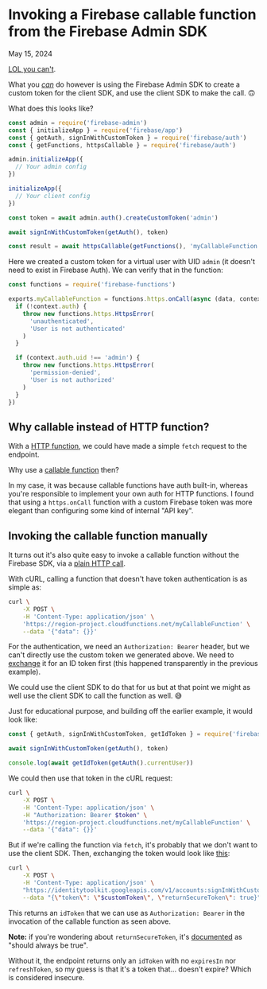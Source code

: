 # Invoking a Firebase callable function from the Firebase Admin SDK
May 15, 2024

[LOL you can't](https://stackoverflow.com/a/65061421/4324668).

What you [_can_](https://stackoverflow.com/a/65062301/4324668) do
however is using the Firebase Admin SDK to create a custom token for the
client SDK, and use the client SDK to make the call. 🙃

What does this looks like?

```js
const admin = require('firebase-admin')
const { initializeApp } = require('firebase/app')
const { getAuth, signInWithCustomToken } = require('firebase/auth')
const { getFunctions, httpsCallable } = require('firebase/auth')

admin.initializeApp({
  // Your admin config
})

initializeApp({
  // Your client config
})

const token = await admin.auth().createCustomToken('admin')

await signInWithCustomToken(getAuth(), token)

const result = await httpsCallable(getFunctions(), 'myCallableFunction').call({})
```

Here we created a custom token for a virtual user with UID `admin` (it
doesn't need to exist in Firebase Auth). We can verify that in the
function:

```js
const functions = require('firebase-functions')

exports.myCallableFunction = functions.https.onCall(async (data, context) => {
  if (!context.auth) {
    throw new functions.https.HttpsError(
      'unauthenticated',
      'User is not authenticated'
    )
  }

  if (context.auth.uid !== 'admin') {
    throw new functions.https.HttpsError(
      'permission-denied',
      'User is not authorized'
    )
  }
})
```

## Why callable instead of HTTP function?

With a [HTTP function](https://firebase.google.com/docs/functions/http-events),
we could have made a simple `fetch` request to the endpoint.

Why use a [callable function](https://firebase.google.com/docs/functions/callable)
then?

In my case, it was because callable functions have auth built-in,
whereas you're responsible to implement your own auth for HTTP
functions. I found that using a `https.onCall` function with a custom
Firebase token was more elegant than configuring some kind of internal
"API key".

## Invoking the callable function manually

It turns out it's also quite easy to invoke a callable function without
the Firebase SDK, via a [plain HTTP call](https://firebase.google.com/docs/functions/callable-reference).

With cURL, calling a function that doesn't have token authentication is
as simple as:

```sh
curl \
    -X POST \
    -H 'Content-Type: application/json' \
    'https://region-project.cloudfunctions.net/myCallableFunction' \
    --data '{"data": {}}'
```

For the authentication, we need an `Authorization: Bearer` header, but
we can't directly use the custom token we generated above. We need to
[exchange](https://stackoverflow.com/a/51346783/4324668) it for an ID
token first (this happened transparently in the previous example).

We could use the client SDK to do that for us but at that point we might
as well use the client SDK to call the function as well. 😅

Just for educational purpose, and building off the earlier example, it
would look like:

```js
const { getAuth, signInWithCustomToken, getIdToken } = require('firebase/auth')

await signInWithCustomToken(getAuth(), token)

console.log(await getIdToken(getAuth().currentUser))
```

We could then use that token in the cURL request:

```sh
curl \
    -X POST \
    -H 'Content-Type: application/json' \
    -H "Authorization: Bearer $token" \
    'https://region-project.cloudfunctions.net/myCallableFunction' \
    --data '{"data": {}}'
```

But if we're calling the function via `fetch`, it's probably that we
don't want to use the client SDK. Then, exchanging the token would
look like [this](https://cloud.google.com/identity-platform/docs/use-rest-api#section-verify-custom-token):

```sh
curl \
    -X POST \
    -H 'Content-Type: application/json' \
    "https://identitytoolkit.googleapis.com/v1/accounts:signInWithCustomToken?key=$firebaseApiKey" \
    --data "{\"token\": \"$customToken\", \"returnSecureToken\": true}"
```

This returns an `idToken` that we can use as `Authorization: Bearer` in
the invocation of the callable function as seen above.

<div class="note">

**Note:** if you're wondering about `returnSecureToken`, it's
[documented](https://cloud.google.com/identity-platform/docs/use-rest-api#section-verify-custom-token)
as "should always be true".

Without it, the endpoint returns only an `idToken` with no `expiresIn`
nor `refreshToken`, so my guess is that it's a token that... doesn't
expire? Which is considered insecure.

</div>
